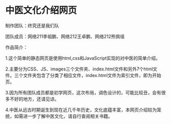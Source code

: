 # 中医文化介绍网页

制作团队：终究还是我们队

团队成员：网络211李祖鹏、网络212王卓鹏、网络212熊佩瑶

作品简介：

1.这个简单的静态网页是使用html,css和JavaScript实现的对中医的简单介绍。

2.主要分为CSS、JS、images三个文件夹、index.html文件和另外7个html文件。三个文件夹包含了分类了相应文件，index.html文件为索引文件，即为开始页。

3.因为所有团队成员都是初学网页，这次布局，调色设计的，可能比较丑，会有很多不好的地方，还请见谅。

4.中医从远古时期诞生到现在近几千年历史，文化底蕴丰富，本网页介绍较为笼统，如需进一步了解中医文化，请自行查阅相关书籍。
